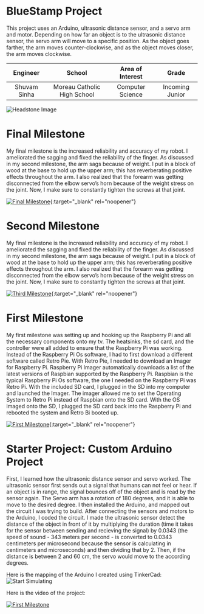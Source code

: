 ﻿# BlueStamp Project
This project uses an Arduino, ultrasonic distance sensor, and a servo arm and motor. Depending on how far an object is to the ultrasonic distance sensor, the servo arm will move to a specific position. As the object goes farther, the arm moves counter-clockwise, and as the object moves closer, the arm moves clockwise.

| **Engineer** | **School** | **Area of Interest** | **Grade** |
|:--:|:--:|:--:|:--:|
| Shuvam Sinha | Moreau Catholic High School | Computer Science | Incoming Junior

![Headstone Image](https://lh3.googleusercontent.com/pw/AM-JKLXQZU8QvJV9rAtq2BbXbuaYxf8qZCV4ncQU251ZyZJFHK20Bq_x2f0YFLaRgdEAiVJ9I6s7ESH9mFThj_BKtDviE-diiHyiSX73TIQUTpSs4AENXl9nicOyVBilNvOptstkM9RLaF_ECU4J06S_LEF7=w726-h725-no?authuser=0)


# Final Milestone
My final milestone is the increased reliability and accuracy of my robot. I ameliorated the sagging and fixed the reliability of the finger. As discussed in my second milestone, the arm sags because of weight. I put in a block of wood at the base to hold up the upper arm; this has reverberating positive effects throughout the arm. I also realized that the forearm was getting disconnected from the elbow servo’s horn because of the weight stress on the joint. Now, I make sure to constantly tighten the screws at that joint. 

[![Final Milestone](https://res.cloudinary.com/marcomontalbano/image/upload/v1612573869/video_to_markdown/images/youtube--F7M7imOVGug-c05b58ac6eb4c4700831b2b3070cd403.jpg )](https://www.youtube.com/watch?v=F7M7imOVGug&feature=emb_logo "Final Milestone"){:target="_blank" rel="noopener"}

# Second Milestone
My final milestone is the increased reliability and accuracy of my robot. I ameliorated the sagging and fixed the reliability of the finger. As discussed in my second milestone, the arm sags because of weight. I put in a block of wood at the base to hold up the upper arm; this has reverberating positive effects throughout the arm. I also realized that the forearm was getting disconnected from the elbow servo’s horn because of the weight stress on the joint. Now, I make sure to constantly tighten the screws at that joint.

[![Third Milestone](https://res.cloudinary.com/marcomontalbano/image/upload/v1612574014/video_to_markdown/images/youtube--y3VAmNlER5Y-c05b58ac6eb4c4700831b2b3070cd403.jpg)](https://www.youtube.com/watch?v=y3VAmNlER5Y&feature=emb_logo "Second Milestone"){:target="_blank" rel="noopener"}
# First Milestone
  

My first milestone was setting up and hooking up the Raspberry Pi and all the necessary components onto my tv. The heatsinks, the sd card, and the controller were all added to ensure that the Raspberry Pi was working. Instead of the Raspberry Pi Os software, I had to first download a different software called Retro Pie. With Retro Pie, I needed to download an Imager for Raspberry Pi. Raspberry Pi Imager automatically downloads a list of the latest versions of Raspbian supported by the Raspberry Pi. Raspbian is the typical Raspberry Pi Os software, the one I needed on the Raspberry Pi was Retro Pi. With the included SD card, I plugged in the SD into my computer and launched the Imager. The imager allowed me to set the Operating System to Retro Pi instead of Raspbian onto the SD card. With the OS imaged onto the SD, I plugged the SD card back into the Raspberry Pi and rebooted the system and Retro Bi booted up.

[![First Milestone](https://res.cloudinary.com/marcomontalbano/image/upload/v1612574117/video_to_markdown/images/youtube--CaCazFBhYKs-c05b58ac6eb4c4700831b2b3070cd403.jpg)](https://www.youtube.com/watch?v=CaCazFBhYKs "First Milestone"){:target="_blank" rel="noopener"}
# Starter Project: Custom Arduino Project

First, I learned how the ultrasonic distance sensor and servo worked. The ultrasonic sensor first sends out a signal that humans can not feel or hear. If an object is in range, the signal bounces off of the object and is read by the sensor again.  The Servo arm has a rotation of 180 degrees, and it is able to move to the desired degree. I then installed the Arduino, and mapped out the circuit I was trying to build. After connecting the sensors and motors to the Arduino, I coded the circuit. I made the ultrasonic sensor detect the distance of the object in front of it by multiplying the duration (time it takes for the sensor between sending and recieving the signal) by 0.0343 (the speed of sound - 343 meters per second - is converted to 0.0343 centimeters per microsecond because the sensor is calculating in centimeters and microseconds) and then dividing that by 2. Then, if the distance is between 2 and 60 cm, the servo would move to the according degrees.

Here is the mapping of the Arduino I created using TinkerCad:
![Start Simulating](https://user-images.githubusercontent.com/97251821/174340128-64b7c9a0-240e-44ee-bf98-838628f14f96.png)

Here is the video of the project:

[![First Milestone](https://user-images.githubusercontent.com/97251821/174344115-d90e9629-3f0e-48ef-b017-95d0a9b17dc4.png)](https://www.youtube.com/watch?v=fmgGCqnGbXc "First Milestone")
